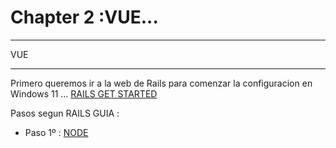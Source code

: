 # Chapter 2 :VUE...


---
VUE 

---
Primero queremos ir a la web de Rails para comenzar la configuracion en Windows 11 ...
[RAILS GET STARTED](https://guides.rubyonrails.org/getting_started.html)

Pasos segun RAILS GUIA :

* Paso 1º : [NODE](https://nodejs.org/es/download/)

